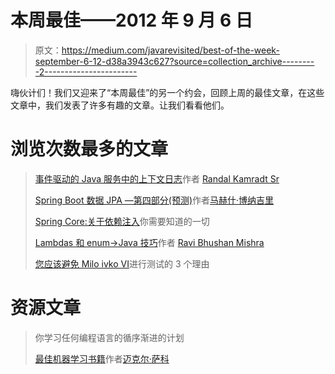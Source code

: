 # 本周最佳——2012 年 9 月 6 日

> 原文：<https://medium.com/javarevisited/best-of-the-week-september-6-12-d38a3943c627?source=collection_archive---------2----------------------->

嗨伙计们！我们又迎来了“本周最佳”的另一个约会，回顾上周的最佳文章，在这些文章中，我们发表了许多有趣的文章。让我们看看他们。

# 浏览次数最多的文章

> [事件驱动的 Java 服务中的上下文日志](/javarevisited/contextual-logging-in-event-driven-java-services-e6ffb676791)作者 [Randal Kamradt Sr](https://medium.com/u/b9c2dfd1e199?source=post_page-----d38a3943c627--------------------------------)
> 
> [Spring Boot 数据 JPA —第四部分(预测)](/javarevisited/spring-boot-data-jpa-part-iv-projections-9d25a5637dd9)作者[马赫什·博纳吉里](https://medium.com/u/340f5f888974?source=post_page-----d38a3943c627--------------------------------)
> 
> [Spring Core:关于依赖注入](/javarevisited/spring-core-all-you-need-to-know-about-dependency-injection-2048d80340af)你需要知道的一切
> 
> [Lambdas 和 enum→Java 技巧](/javarevisited/lambdas-and-enums-java-tips-ccffcc26b777)作者 [Ravi Bhushan Mishra](https://medium.com/u/c03e96266218?source=post_page-----d38a3943c627--------------------------------)
> 
> [您应该避免 Milo ivko VI](/javarevisited/3-reasons-why-you-should-avoid-logs-in-tests-4f5d594e3378)进行测试的 3 个理由

# 资源文章

> 你学习任何编程语言的循序渐进的计划
> 
> [最佳机器学习书籍](/javarevisited/best-machine-learning-books-e2e37bf783b5)作者[迈克尔·萨科](https://medium.com/u/1b934cf68fcb?source=post_page-----d38a3943c627--------------------------------)